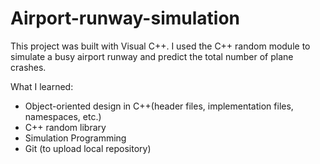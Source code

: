 # Airport-runway-simulation

This project was built with Visual C++. 
I used the C++ random module to simulate a busy airport runway and predict the total number of plane crashes.

What I learned:
- Object-oriented design in C++(header files, implementation files, namespaces, etc.)
- C++ random library
- Simulation Programming
- Git (to upload local repository)

